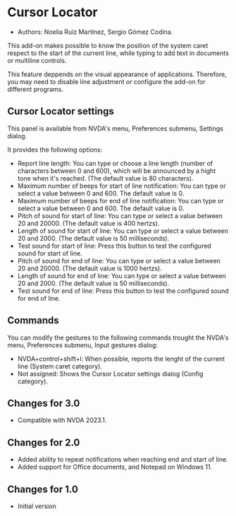 # Cursor Locator #
* Authors: Noelia Ruiz Martínez, Sergio Gómez Codina.

This add-on makes possible to know the position of the system caret respect to the start of the current line, while typing to add text in documents or multiline controls.

This feature deppends on the visual appearance of applications. Therefore, you may need to disable line adjustment or configure the add-on for different programs.

## Cursor Locator settings ##

This panel is available from NVDA's menu, Preferences submenu, Settings dialog.

It provides the following options:

* Report line length: You can type or choose a line length (number of characters between 0 and 600), which will be announced by a hight tone when it's reached. (The default value is 80 characters).
* Maximum number of beeps for start of line notification: You can type or select a value between 0 and 600. The default value is 0.
* Maximum number of beeps for end of line notification: You can type or select a value between 0 and 600. The default value is 0.
* Pitch of sound for start of line: You can type or select a value between 20 and 20000. (The default value is 400 hertzs).
* Length of sound for start of line: You can type or select a value between 20 and 2000. (The default value is 50 milliseconds).
* Test sound for start of line: Press this button to test the configured sound for start of line.
* Pitch of sound for end of line: You can type or select a value between 20 and 20000. (The default value is 1000 hertzs).
* Length of sound for end of line: You can type or select a value between 20 and 2000. (The default value is 50 milliseconds).
* Test sound for end of line: Press this button to test the configured sound for end of line.

## Commands ##

You can modify the gestures to the following commands trought the NVDA's menu, Preferences submenu, Input gestures dialog:

* NVDA+control+shift+l: When possible, reports the lenght of the current line (System caret category).
* Not assigned: Shows the Cursor Locator settings dialog (Config category).

## Changes for 3.0 ##
* Compatible with NVDA 2023.1.

## Changes for 2.0 ##
* Added ability to repeat notifications when reaching end and start of line.
* Added support for Office documents, and Notepad on Windows 11.

## Changes for 1.0 ##
* Initial version

